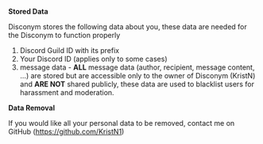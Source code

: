 **Stored Data**

Disconym stores the following data about you, these data are needed for the Disconym to function properly

1. Discord Guild ID with its prefix
2. Your Discord ID (applies only to some cases)
3. message data - **ALL** message data (author, recipient, message content, ...) are stored but are accessible only to the owner of Disconym (KristN) and **ARE NOT** shared publicly, these data are used to blacklist users for harassment and moderation.


**Data Removal**

If you would like all your personal data to be removed, contact me on GitHub (https://github.com/KristN1)